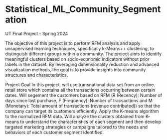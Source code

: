 # Statistical_ML_Community_Segmentation
UT Final Project - Spring 2024

The objective of this project is to perform RFM analysis and apply unsupervised learning techniques, specifically k-Means++ clustering, to distinguish different groups within a community. The project aims to identify meaningful clusters based on socio-economic indicators without prior labels in the dataset. By leveraging dimensionality reduction and advanced visualization methods, the goal is to provide insights into community structures and characteristics.

Project Goal
In this project, will use transnational data set from an online retail store which contains all the transactions occurring between certain dates. Will segement the customers based on RFM (R (Recency): Number of days since last purchase, F (Frequency): Number of tracsactions and M (Monetary): Total amount of transactions (revenue contributed)) so that the company can target its customers efficiently. Apply the K-means algorithm to the normalized RFM data. Will analyze the clusters obtained from K-means to understand the characteristics of each segment and then develop targeted marketing strategies or campaigns tailored to the needs and behaviors of each customer segment identified.
